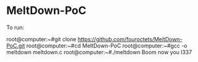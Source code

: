 # MeltDown-PoC

To run:

root@computer:~#git clone https://github.com/fouroctets/MeltDown-PoC.git
root@computer:~#cd MeltDown-PoC
root@computer:~#gcc -o meltdown meltdown.c
root@computer:~#./meltdown
Boom now you l337

